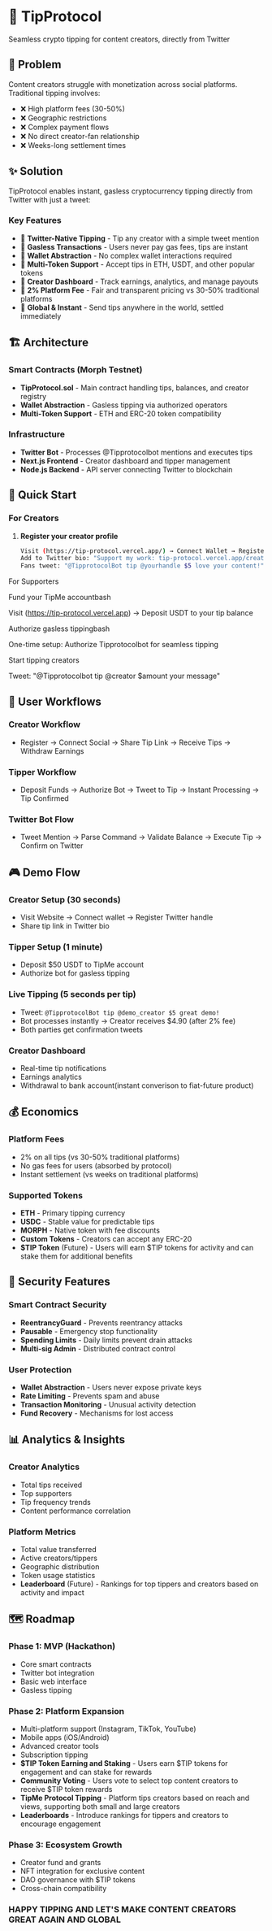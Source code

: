# 🚀 TipProtocol
Seamless crypto tipping for content creators, directly from Twitter

## 🎯 Problem
Content creators struggle with monetization across social platforms. Traditional tipping involves:

- ❌ High platform fees (30-50%)
- ❌ Geographic restrictions
- ❌ Complex payment flows
- ❌ No direct creator-fan relationship
- ❌ Weeks-long settlement times

## ✨ Solution
TipProtocol enables instant, gasless cryptocurrency tipping directly from Twitter with just a tweet:


### Key Features
- 🔹 **Twitter-Native Tipping** - Tip any creator with a simple tweet mention
- 🔹 **Gasless Transactions** - Users never pay gas fees, tips are instant
- 🔹 **Wallet Abstraction** - No complex wallet interactions required
- 🔹 **Multi-Token Support** - Accept tips in ETH, USDT, and other popular tokens
- 🔹 **Creator Dashboard** - Track earnings, analytics, and manage payouts
- 🔹 **2% Platform Fee** - Fair and transparent pricing vs 30-50% traditional platforms
- 🔹 **Global & Instant** - Send tips anywhere in the world, settled immediately

## 🏗️ Architecture
### Smart Contracts (Morph Testnet)
- **TipProtocol.sol** - Main contract handling tips, balances, and creator registry
- **Wallet Abstraction** - Gasless tipping via authorized operators
- **Multi-Token Support** - ETH and ERC-20 token compatibility

### Infrastructure
- **Twitter Bot** - Processes @Tipprotocolbot mentions and executes tips
- **Next.js Frontend** - Creator dashboard and tipper management
- **Node.js Backend** - API server connecting Twitter to blockchain


## 🚀 Quick Start
### For Creators
1. **Register your creator profile**
   ```bash
   Visit (https://tip-protocol.vercel.app/) → Connect Wallet → Register with Twitter handle
   Add to Twitter bio: "Support my work: tip-protocol.vercel.app/creator/yourhandle/" (no native profile link yet)
   Fans tweet: "@TipprotocolBot tip @yourhandle $5 love your content!"

For Supporters
   
Fund your TipMe accountbash

Visit (https://tip-protocol.vercel.app) → Deposit USDT to your tip balance

Authorize gasless tippingbash

One-time setup: Authorize Tipprotocolbot for seamless tipping

Start tipping creators

Tweet: "@Tipprotocolbot tip @creator $amount your message"


## 📱 User Workflows

### Creator Workflow
- Register → Connect Social → Share Tip Link → Receive Tips → Withdraw Earnings

### Tipper Workflow
- Deposit Funds → Authorize Bot → Tweet to Tip → Instant Processing → Tip Confirmed

### Twitter Bot Flow
- Tweet Mention → Parse Command → Validate Balance → Execute Tip → Confirm on Twitter

## 🎮 Demo Flow

### Creator Setup (30 seconds)
- Visit Website → Connect wallet → Register Twitter handle
- Share tip link in Twitter bio

### Tipper Setup (1 minute)
- Deposit $50 USDT to TipMe account
- Authorize bot for gasless tipping

### Live Tipping (5 seconds per tip)
- Tweet: `@TipprotocolBot tip @demo_creator $5 great demo!`
- Bot processes instantly → Creator receives $4.90 (after 2% fee)
- Both parties get confirmation tweets

### Creator Dashboard
- Real-time tip notifications
- Earnings analytics
- Withdrawal to bank account(instant converison to fiat-future product)

## 💰 Economics

### Platform Fees
- 2% on all tips (vs 30-50% traditional platforms)
- No gas fees for users (absorbed by protocol)
- Instant settlement (vs weeks on traditional platforms)

### Supported Tokens
- **ETH** - Primary tipping currency
- **USDC** - Stable value for predictable tips
- **MORPH** - Native token with fee discounts
- **Custom Tokens** - Creators can accept any ERC-20
- **$TIP Token** (Future) - Users will earn $TIP tokens for activity and can stake them for additional benefits

## 🔐 Security Features

### Smart Contract Security
- **ReentrancyGuard** - Prevents reentrancy attacks
- **Pausable** - Emergency stop functionality
- **Spending Limits** - Daily limits prevent drain attacks
- **Multi-sig Admin** - Distributed contract control

### User Protection
- **Wallet Abstraction** - Users never expose private keys
- **Rate Limiting** - Prevents spam and abuse
- **Transaction Monitoring** - Unusual activity detection
- **Fund Recovery** - Mechanisms for lost access

## 📊 Analytics & Insights

### Creator Analytics
- Total tips received
- Top supporters
- Tip frequency trends
- Content performance correlation

### Platform Metrics
- Total value transferred
- Active creators/tippers
- Geographic distribution
- Token usage statistics
- **Leaderboard** (Future) - Rankings for top tippers and creators based on activity and impact

## 🗺️ Roadmap

### Phase 1: MVP (Hackathon)
- Core smart contracts
- Twitter bot integration
- Basic web interface
- Gasless tipping

### Phase 2: Platform Expansion
- Multi-platform support (Instagram, TikTok, YouTube)
- Mobile apps (iOS/Android)
- Advanced creator tools
- Subscription tipping
- **$TIP Token Earning and Staking** - Users earn $TIP tokens for engagement and can stake for rewards
- **Community Voting** - Users vote to select top content creators to receive $TIP token rewards
- **TipMe Protocol Tipping** - Platform tips creators based on reach and views, supporting both small and large creators
- **Leaderboards** - Introduce rankings for tippers and creators to encourage engagement

### Phase 3: Ecosystem Growth
- Creator fund and grants
- NFT integration for exclusive content
- DAO governance with $TIP tokens
- Cross-chain compatibility

### HAPPY TIPPING AND LET'S MAKE CONTENT CREATORS GREAT AGAIN AND GLOBAL